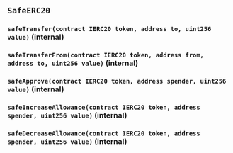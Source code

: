 ## `SafeERC20`






### `safeTransfer(contract IERC20 token, address to, uint256 value)` (internal)





### `safeTransferFrom(contract IERC20 token, address from, address to, uint256 value)` (internal)





### `safeApprove(contract IERC20 token, address spender, uint256 value)` (internal)





### `safeIncreaseAllowance(contract IERC20 token, address spender, uint256 value)` (internal)





### `safeDecreaseAllowance(contract IERC20 token, address spender, uint256 value)` (internal)








